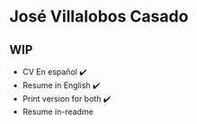 # José Villalobos Casado

## WIP

-   CV En español :heavy_check_mark:
-   Resume in English :heavy_check_mark:
-   Print version for both :heavy_check_mark:
-   Resume in-readme
